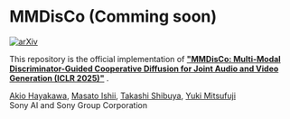 # MMDisCo (Comming soon)

[![arXiv](https://img.shields.io/badge/arXiv-2405.17842-b31b1b.svg)](https://arxiv.org/abs/2405.17842) 

This repository is the official implementation of **["MMDisCo: Multi-Modal Discriminator-Guided Cooperative Diffusion for Joint Audio and Video Generation (ICLR 2025)"](https://arxiv.org/abs/2405.17842)** .  

[Akio Hayakawa](https://scholar.google.com/citations?user=sXAjHFIAAAAJ), [Masato Ishii](https://scholar.google.co.jp/citations?user=RRIO1CcAAAAJ),  [Takashi Shibuya](https://scholar.google.com/citations?user=XCRO260AAAAJ), [Yuki Mitsufuji](https://www.yukimitsufuji.com/)  
Sony AI and Sony Group Corporation